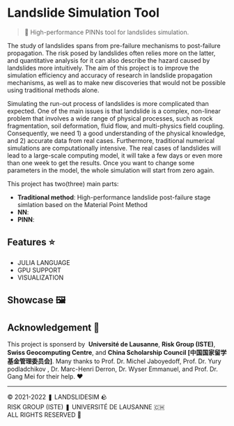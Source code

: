 # Landslide Simulation Tool

> 🤖 High-performance PINNs tool for landslides simulation.

The study of landslides spans from pre-failure mechanisms to post-failure propagation. The risk posed by landslides often relies more on the latter, and quantitative analysis for it can also describe the hazard caused by landslides more intuitively. The aim of this project is to improve the simulation efficiency and accuracy of research in landslide propagation mechanisms, as well as to make new discoveries that would not be possible using traditional methods alone.

Simulating the run-out process of landslides is more complicated than expected. One of the main issues is that landslide is a complex, non-linear problem that involves a wide range of physical processes, such as rock fragmentation, soil deformation, fluid flow, and multi-physics field coupling. Consequently, we need 1) a good understanding of the physical knowledge, and 2) accurate data from real cases. Furthermore, traditional numerical simulations are computationally intensive. The real cases of landslides will lead to a large-scale computing model, it will take a few days or even more than one week to get the results. Once you want to change some parameters in the model, the whole simulation will start from zero again.

This project has two(three) main parts: 
- **Traditional method**: High-performance landslide post-failure stage simlation based on the Material Point Method
- **NN**:
- **PINN**:

## Features ⭐

* JULIA LANGUAGE
* GPU SUPPORT
* VISUALIZATION

## Showcase 🖼️


## Acknowledgement 👏

This project is sponserd by ‍ **Université de Lausanne**,  **Risk Group (ISTE)**, **Swiss Geocomputing Centre**, and  **China Scholarship Council [中国国家留学基金管理委员会]**.
Many thanks to Prof. Dr. Michel Jaboyedoff, Prof. Dr. Yury podladchikov , Dr. Marc-Henri Derron, Dr. Wyser Emmanuel, and Prof. Dr. Gang Mei for their help. ❤

---

© 2021-2022 ❚ LANDSLIDESIM 🪨<br>
RISK GROUP (ISTE) ❚ UNIVERSITÉ DE LAUSANNE 🇨🇭<br>
ALL RIGHTS RESERVED 🎉<br>

